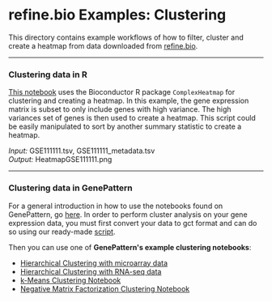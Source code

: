 # __refine.bio Examples: Clustering__
This directory contains example workflows of how to filter, cluster and create
a heatmap from data downloaded from [refine.bio](refine.bio.org).

***
### Clustering data in R
[This notebook](https://github.com/AlexsLemonade/refinebio-examples/blob/master/clustering/clustering_example.Rmd) 
uses the Bioconductor R package `ComplexHeatmap` for clustering and creating a 
heatmap.
In this example, the gene expression matrix is subset to only include genes with high variance.
The high variances set of genes is then used to create a heatmap.
This script could be easily manipulated to sort by another summary statistic to
create a heatmap.  

*Input:* GSE111111.tsv, GSE111111_metadata.tsv    
*Output:* HeatmapGSE111111.png  

***
### Clustering data in GenePattern

For a general introduction in how to use the notebooks found on GenePattern,
go [here](http://genepattern-notebook.org/public-notebooks/).
In order to perform cluster analysis on your gene expression data, you must
first convert your data to gct format and can do so using our ready-made
[script](https://github.com/AlexsLemonade/refinebio-examples/blob/master/scripts/create_gct_file.R).

Then you can use one of <b>GenePattern's example clustering notebooks</b>:

  * [Hierarchical Clustering with microarray data](https://notebook.genepattern.org/services/sharing/notebooks/23/preview/)
  * [Hierarchical Clustering with RNA-seq data](https://notebook.genepattern.org/services/sharing/notebooks/24/preview/)
  * [k-Means Clustering Notebook](https://notebook.genepattern.org/services/sharing/notebooks/25/preview/)
  * [Negative Matrix Factorization Clustering Notebook](https://notebook.genepattern.org/services/sharing/notebooks/26/preview/)   
